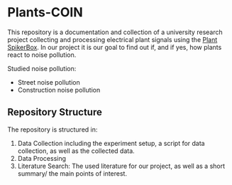 # Plants-COIN
This repository is a documentation and collection of a university research project collecting and processing electrical plant signals using the [Plant SpikerBox](https://backyardbrains.com/products/plantspikerbox). In our project it is our goal to find out if, and if yes, how plants react to noise pollution.

Studied noise pollution:
- Street noise pollution
- Construction noise pollution


## Repository Structure
The repository is structured in:
1. Data Collection including the experiment setup, a script for data collection, as well as the collected data.
2. Data Processing
3. Literature Search: The used literature for our project, as well as a short summary/ the main points of interest.